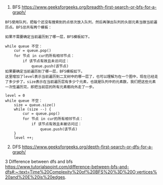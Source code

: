 1. BFS https://www.geeksforgeeks.org/breadth-first-search-or-bfs-for-a-graph/
```
BFS使用队列，把每个还没有搜索到的点依次放入队列，然后再弹出队列的头部元素当做当前遍历点。BFS总共有两个模板：

如果不需要确定当前遍历到了哪一层，BFS模板如下。

while queue 不空：
    cur = queue.pop()
    for 节点 in cur的所有相邻节点：
        if 该节点有效且未访问过：
            queue.push(该节点)
如果要确定当前遍历到了哪一层，BFS模板如下。
这里增加了level表示当前遍历到二叉树中的哪一层了，也可以理解为在一个图中，现在已经走了多少步了。size表示在当前遍历层有多少个元素，也就是队列中的元素数，我们把这些元素一次性遍历完，即把当前层的所有元素都向外走了一步。

level = 0
while queue 不空：
    size = queue.size()
    while (size --) {
        cur = queue.pop()
        for 节点 in cur的所有相邻节点：
            if 该节点有效且未被访问过：
                queue.push(该节点)
    }
    level ++;
```
2. DFS https://www.geeksforgeeks.org/depth-first-search-or-dfs-for-a-graph/

3 Difference between dfs and bfs
https://www.tutorialspoint.com/difference-between-bfs-and-dfs#:~:text=Time%20Complexity%20of%20BFS%20%3D%20O,vertices%20and%20E%20is%20edges.
